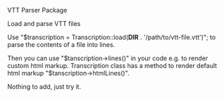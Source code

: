 VTT Parser Package

Load and parse VTT files

Use "$transcription = Transcription::load(__DIR__ . '/path/to/vtt-file.vtt')"; to parse the contents of a file into lines.

Then you can use "$tanscription->lines()" in your code e.g. to render custom html markup.
Transcription class has a method to render default html markup "$tanscription->htmlLines()".

Nothing to add, just try it.